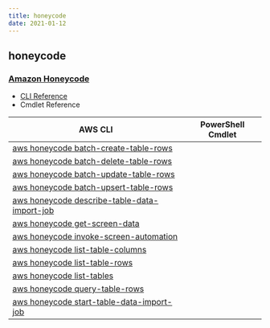 ```yaml
---
title: honeycode
date: 2021-01-12
---
```


## honeycode

### [Amazon Honeycode](https://www.honeycode.aws/)

* [CLI Reference](https://docs.aws.amazon.com/cli/latest/reference/honeycode/index.html)
* Cmdlet Reference

|AWS CLI|PowerShell Cmdlet|
|----|----|
|[aws honeycode batch-create-table-rows](https://docs.aws.amazon.com/cli/latest/reference/honeycode/batch-create-table-rows.html)||
|[aws honeycode batch-delete-table-rows](https://docs.aws.amazon.com/cli/latest/reference/honeycode/batch-delete-table-rows.html)||
|[aws honeycode batch-update-table-rows](https://docs.aws.amazon.com/cli/latest/reference/honeycode/batch-update-table-rows.html)||
|[aws honeycode batch-upsert-table-rows](https://docs.aws.amazon.com/cli/latest/reference/honeycode/batch-upsert-table-rows.html)||
|[aws honeycode describe-table-data-import-job](https://docs.aws.amazon.com/cli/latest/reference/honeycode/describe-table-data-import-job.html)||
|[aws honeycode get-screen-data](https://docs.aws.amazon.com/cli/latest/reference/honeycode/get-screen-data.html)||
|[aws honeycode invoke-screen-automation](https://docs.aws.amazon.com/cli/latest/reference/honeycode/invoke-screen-automation.html)||
|[aws honeycode list-table-columns](https://docs.aws.amazon.com/cli/latest/reference/honeycode/list-table-columns.html)||
|[aws honeycode list-table-rows](https://docs.aws.amazon.com/cli/latest/reference/honeycode/list-table-rows.html)||
|[aws honeycode list-tables](https://docs.aws.amazon.com/cli/latest/reference/honeycode/list-tables.html)||
|[aws honeycode query-table-rows](https://docs.aws.amazon.com/cli/latest/reference/honeycode/query-table-rows.html)||
|[aws honeycode start-table-data-import-job](https://docs.aws.amazon.com/cli/latest/reference/honeycode/start-table-data-import-job.html)||

